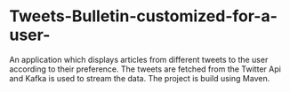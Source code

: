 # Tweets-Bulletin-customized-for-a-user-
An application which displays articles from different tweets to the user according to their preference. 
The tweets are fetched from the Twitter Api and Kafka is used to stream the data.
The project is build using Maven. 
